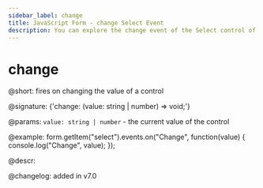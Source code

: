 ```yaml
---
sidebar_label: change
title: JavaScript Form - change Select Event 
description: You can explore the change event of the Select control of Form in the documentation of the DHTMLX JavaScript UI library. Browse developer guides and API reference, try out code examples and live demos, and download a free 30-day evaluation version of DHTMLX Suite 7.
---
```


# change

@short: fires on changing the value of a control

@signature: {'change: (value: string | number) => void;'}

@params:
`value: string | number` - the current value of the control

@example:
form.getItem("select").events.on("Change", function(value) {
    console.log("Change", value);
});

@descr:

@changelog: added in v7.0
